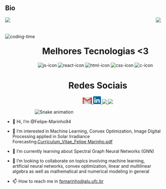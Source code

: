 ## Bio

<div>
  
  <img  height="180em" src="https://github-readme-stats.vercel.app/api?username=Felipe-Marinho94&show_icons=true&theme=shadow_blue&include_all_commits=true&count_private=true"/>
  <img align="right" height="180em" src="https://github-readme-stats.vercel.app/api/top-langs/?username=Felipe-Marinho94&layout=compact&langs_count=16&theme=shadow_blue"/>
</div>
<br>

<div  align="center"> 
  <div style="display: inline_block"><br>
    <img align="left" height="250" alt="coding-time" src="code.gif">
    <h1 align="center">Melhores Tecnologias <3</h1>
    <img align="center" height="30" width="40" alt="js-icon"  src="https://raw.githubusercontent.com/jmnote/z-icons/master/svg/python.svg">
    <img align="center" height="30" width="40" alt="react-icon" src="https://raw.githubusercontent.com/jmnote/z-icons/master/svg/r.svg">
    <img align="center" height="30" width="40" alt="html-icon" src="https://raw.githubusercontent.com/jmnote/z-icons/master/svg/java.svg">
    <img align="center" height="30" width="40" alt="css-icon" src="https://raw.githubusercontent.com/jmnote/z-icons/master/svg/javascript.svg">
    <img align="center" height="30" width="40" alt="c-icon" src="https://raw.githubusercontent.com/jmnote/z-icons/master/svg/csharp.svg">
    
   </div>
    
  
  <h1 align="center">Redes Sociais</h1>
    <a href = "mailto: fpmarinho@alu.ufc.br">
      <img width="30" src="gmail.svg">
    </a>
    <a href = "https://www.linkedin.com/in/felipe-marinho-1b1aaa1a8/">
      <img width="25" src="linkedin.svg">
    </a>
    <a href = "https://www.researchgate.net/profile/Felipe-Marinho-3">
      <img width="35" src="youtube.svg">
    </a>
    <a href = "https://www.instagram.com/devparadev/">
      <img width="25" src="instagram.png">
    </a>
</div>
  
![Snake animation](https://github.com/Felipe-Marinho94/Felipe-Marinho94/blob/output/github-contribution-grid-snake.svg)


- 👋 Hi, I’m @Felipe-Marinho94
- 👀 I’m interested in Machine Learning, Convex Optimization, Image Digital Processing applied in Solar Irradiance Forecasting.[Curriculum_Vitae_Felipe Marinho.pdf](https://github.com/Felipe-Marinho94/Felipe-Marinho94/files/8311064/Curriculum_Vitae_Felipe.Marinho.pdf)

- 🌱 I’m currently learning about Spectral Graph Neural Networks (GNN)  
- 💞️ I’m looking to collaborate on topics involving machine learning, artificial neural networks, convex optimization, linear and multilinear algebra as well as mathematical and numerical modeling in general
- 📫 How to reach me in fpmarinho@alu.ufc.br

<!---
Felipe-Marinho94/Felipe-Marinho94 is a ✨ special ✨ repository because its `README.md` (this file) appears on your GitHub profile.
You can click the Preview link to take a look at your changes.
--->
